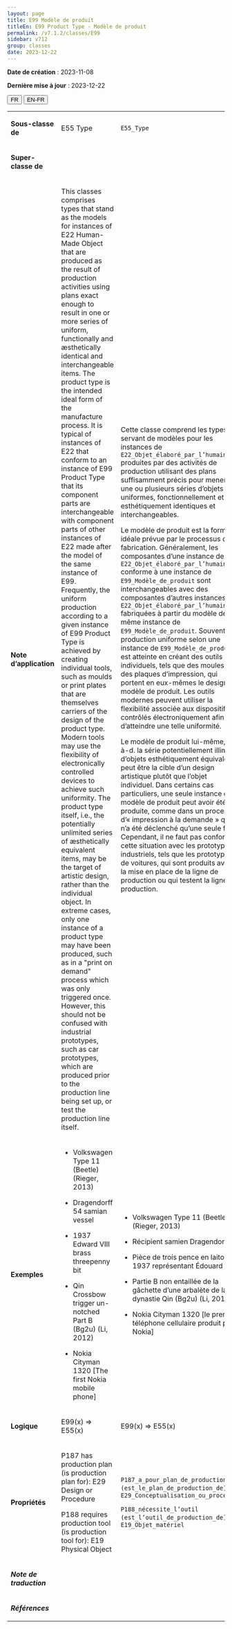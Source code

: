 ```yaml
---
layout: page
title: E99 Modèle de produit
titleEn: E99 Product Type - Modèle de produit
permalink: /v7.1.2/classes/E99
sidebar: v712
group: classes
date: 2023-12-22
---
```


**Date de création** : 2023-11-08

**Dernière mise à jour** : 2023-12-22

<div class="lang-buttons">
 <button id="fr" class="activate">FR</button>
 <button id="en-fr">EN-FR</button>
</div>

<table>
<tbody>
<tr>
<td><p><strong>Sous-classe de</strong></p></td>
<td class="en">
<p>E55 Type</p>
</td>
<td>
<p><code class="language-plaintext highlighter-rouge">E55_Type</code></p>
</td>
</tr>
<tr>
<td><p><strong>Super-classe de</strong></p></td>
<td class="en">
</td>
<td>
</td>
</tr>
<tr>
<td><p><strong>Note d’application</strong></p></td>
<td class="en">
<p>This classes comprises types that stand as the models for instances of E22 Human-Made Object that are produced as the result of production activities using plans exact enough to result in one or more series of uniform, functionally and æsthetically identical and interchangeable items. The product type is the intended ideal form of the manufacture process. It is typical of instances of E22 that conform to an instance of E99 Product Type that its component parts are interchangeable with component parts of other instances of E22 made after the model of the same instance of E99. Frequently, the uniform production according to a given instance of E99 Product Type is achieved by creating individual tools, such as moulds or print plates that are themselves carriers of the design of the product type. Modern tools may use the flexibility of electronically controlled devices to achieve such uniformity. The product type itself, i.e., the potentially unlimited series of æsthetically equivalent items, may be the target of artistic design, rather than the individual object. In extreme cases, only one instance of a product type may have been produced, such as in a "print on demand" process which was only triggered once. However, this should not be confused with industrial prototypes, such as car prototypes, which are produced prior to the production line being set up, or test the production line itself.</p>
</td>
<td>
<p>Cette classe comprend les types servant de modèles pour les instances de <code class="language-plaintext highlighter-rouge">E22_Objet_élaboré_par_l’humain</code> produites par des activités de production utilisant des plans suffisamment précis pour mener à une ou plusieurs séries d’objets uniformes, fonctionnellement et esthétiquement identiques et interchangeables. </p>
<p>Le modèle de produit est la forme idéale prévue par le processus de fabrication. Généralement, les composantes d’une instance de <code class="language-plaintext highlighter-rouge">E22_Objet_élaboré_par_l’humain</code> conforme à une instance de <code class="language-plaintext highlighter-rouge">E99_Modèle_de_produit</code> sont interchangeables avec des composantes d’autres instances de <code class="language-plaintext highlighter-rouge">E22_Objet_élaboré_par_l’humain</code> fabriquées à partir du modèle de la même instance de <code class="language-plaintext highlighter-rouge">E99_Modèle_de_produit</code>. Souvent, la production uniforme selon une instance de <code class="language-plaintext highlighter-rouge">E99_Modèle_de_produit</code> est atteinte en créant des outils individuels, tels que des moules ou des plaques d’impression, qui portent en eux-mêmes le design du modèle de produit. Les outils modernes peuvent utiliser la flexibilité associée aux dispositifs contrôlés électroniquement afin d’atteindre une telle uniformité. </p>
<p>Le modèle de produit lui-même, c.-à-d. la série potentiellement illimitée d’objets esthétiquement équivalents, peut être la cible d’un design artistique plutôt que l’objet individuel. Dans certains cas particuliers, une seule instance d’un modèle de produit peut avoir été produite, comme dans un processus d’« impression à la demande » qui n’a été déclenché qu’une seule fois. Cependant, il ne faut pas confondre cette situation avec les prototypes industriels, tels que les prototypes de voitures, qui sont produits avant la mise en place de la ligne de production ou qui testent la ligne de production. </p>
</td>
</tr>
<tr>
<td><p><strong>Exemples</strong></p></td>
<td class="en">
<ul>
<li><p>Volkswagen Type 11 (Beetle) (Rieger, 2013)</p>
</li>
<li><p>Dragendorff 54 samian vessel</p>
</li>
<li><p>1937 Edward VIII brass threepenny bit</p>
</li>
<li><p>Qin Crossbow trigger un-notched Part B (Bg2u) (Li, 2012)</p>
</li>
<li><p>Nokia Cityman 1320 [The first Nokia mobile phone]</p>
</li>
</ul>
</td>
<td>
<ul>
<li><p>Volkswagen Type 11 (Beetle) (Rieger, 2013)</p>
</li>
<li><p>Récipient samien Dragendorff 54</p>
</li>
<li><p>Pièce de trois pence en laiton de 1937 représentant Édouard VIII</p>
</li>
<li><p>Partie B non entaillée de la gâchette d’une arbalète de la dynastie Qin (Bg2u) (Li, 2012)</p>
</li>
<li><p>Nokia Cityman 1320 [le premier téléphone cellulaire produit par Nokia]</p>
</li>
</ul>
</td>
</tr>
<tr>
<td><p><strong>Logique</strong></p></td>
<td class="en">
<p>E99(x) ⇒ E55(x)</p>
</td>
<td>
<p>E99(x) ⇒ E55(x)</p>
</td>
</tr>
<tr>
<td><p><strong>Propriétés</strong></p></td>
<td class="en">
<p>P187 has production plan (is production plan for): E29 Design or Procedure</p>
<p>P188 requires production tool (is production tool for): E19 Physical Object</p>
</td>
<td>
<p><code class="language-plaintext highlighter-rouge">P187_a_pour_plan_de_production (est_le_plan_de_production_de)</code> : <code class="language-plaintext highlighter-rouge">E29_Conceptualisation_ou_procédure</code></p>
<p><code class="language-plaintext highlighter-rouge">P188_nécessite_l’outil (est_l’outil_de_production_de)</code> : <code class="language-plaintext highlighter-rouge">E19_Objet_matériel</code></p>
</td>
</tr>
<tr>
<td><p><strong><em>Note de traduction</em></strong></p></td>
<td colspan="2">
</td>
</tr>
<tr>
<td><p><strong><em>Références</em></strong></p></td>
<td colspan="2">
<p><em></em></p>
</td>
</tr>
</tbody>
</table>
